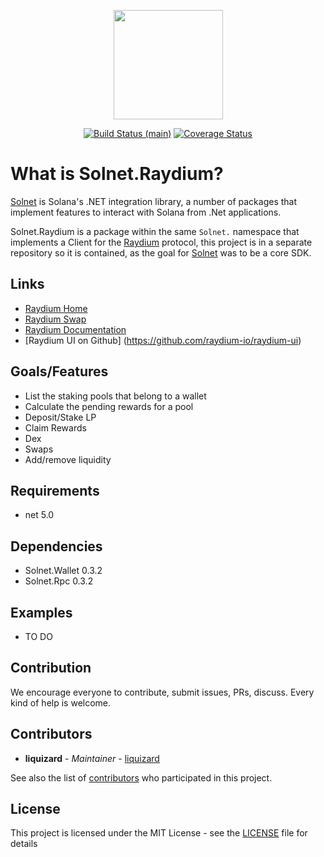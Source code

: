 <p align="center">
    <img src="/assets/icon.png" margin="auto" height="175"/>
</p>
<p align="center">
    <a href="https://github.com/bmresearch/Solnet.Raydium/actions/workflows/dotnet.yml">
        <img src="https://github.com/bmresearch/Solnet.Raydium/actions/workflows/dotnet.yml/badge.svg"
            alt="Build Status (main)" ></a>
    <a href="https://coveralls.io/github/bmresearch/Solnet.Raydium?branch=main">
        <img src="https://coveralls.io/repos/github/bmresearch/Solnet.Raydium/badge.svg?branch=main" 
            alt="Coverage Status" ></a>
</p>

# What is Solnet.Raydium?

[Solnet](https://github.com/bmresearch/Solnet) is Solana's .NET integration library, a number of packages that implement features to interact with
Solana from .Net applications.

Solnet.Raydium is a package within the same `Solnet.` namespace that implements a Client for the [Raydium](https://raydium.io/) protocol, this project is in a separate repository so it is contained, as the goal for [Solnet](https://github.com/bmresearch/Solnet) was to be a core SDK.

## Links
- [Raydium Home](https://raydium.io/)
- [Raydium Swap](https://raydium.io/swap/)
- [Raydium Documentation](https://raydium.gitbook.io/raydium/)
- [Raydium UI on Github] (https://github.com/raydium-io/raydium-ui)

## Goals/Features
- List the staking pools that belong to a wallet
- Calculate the pending rewards for a pool
- Deposit/Stake LP
- Claim Rewards
- Dex
- Swaps
- Add/remove liquidity

## Requirements
- net 5.0

## Dependencies
- Solnet.Wallet 0.3.2
- Solnet.Rpc 0.3.2

## Examples

- TO DO

## Contribution

We encourage everyone to contribute, submit issues, PRs, discuss. Every kind of help is welcome.

## Contributors

* **liquizard** - *Maintainer* - [liquizard](https://github.com/liquizard)

See also the list of [contributors](https://github.com/bmresearch/Solnet.Serum/contributors) who participated in this project.

## License

This project is licensed under the MIT License - see the [LICENSE](https://github.com/bmresearch/Solnet.Raydium/blob/main/LICENSE) file for details
